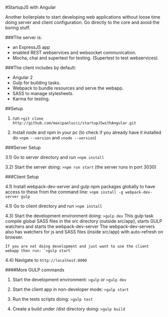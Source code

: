 #StartupJS with Angular

Another boilerplate to start developing web applications without loose time doing server and client configuration. Go directly to the core and avoid the boring stuff.

###The server is:
* an ExpressJS app
* enabled REST webservices and websocket communication.
* Mocha, chai and supertest for testing. (Supertest to test webservices).

###The client includes by default:
* Angular 2
* Gulp for building tasks.
* Webpack to bundle resources and serve the webapp.
* SASS to manage stylesheets.
* Karma for testing.


##Setup

1) run `>git clone http://github.com/maxipaolucci/startupJSwithAngular.git`

2) Install node and npm in your pc (to check if you already have it installed do `>npm --version`  and  `>node --version`)


###Server Setup

3.1) Go to server directory and run `>npm install`

3.2) Start the server doing: `>npm run start`  (the server runs in port 3030)


###Client Setup

4.1) Install webpack-dev-server and gulp npm packages globally to have access to these
from the command line: `>npm install -g webpack-dev-server gulp`

4.1) Go to client directory and run `>npm install`

4.3) Start the development environment doing: `>gulp dev`
    This gulp task compile global SASS files in the src directory (outside src/app), starts GULP watchers and starts the webpack-dev-server
    The webpack-dev-servers also has watchers for js and SASS files (inside src/app) with auto-refresh on browser.

    If you are not doing development and just want to use the client webapp then run: `>gulp start`

4.4) Navigate to `http://localhost:8000`

####More GULP commands
1) Start the development environment: `>gulp` or `>gulp dev`

2) Start the client app in non-developer mode: `>gulp start`

3) Run the tests scripts doing: `>gulp test`

4) Create a build under /dist directory doing: `>gulp build`